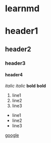 # learnmd
# header1
## header2
### header3 
#### header4

*italic* 
_italic_
**bold**
__bold__

1. line1
2. line2
3. line3

* line1
* line2
* line3

[google](google.com)
